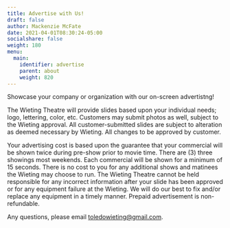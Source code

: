 ```yaml
---
title: Advertise with Us!
draft: false
author: Mackenzie McFate
date: 2021-04-01T08:30:24-05:00
socialshare: false
weight: 180
menu:
  main:
    identifier: advertise
    parent: about
    weight: 820
---
```


Showcase your company or organization with our on-screen advertistng!  

The Wieting Theatre will provide slides based upon your individual needs; logo, lettering, color, etc. Customers may submit photos as well, subject to the Wieting approval. All customer-submitted slides are subject to alteration as deemed necessary by Wieting. All changes to be approved by customer.

Your advertising cost is based upon the guarantee that your commercial will be shown twice during pre-show prior to movie time. There are (3) three showings most weekends.   Each commercial will be shown for a minimum of 15 seconds. There is no cost to you for any additional shows and matinees the Wieting may choose to run. The Wieting Theatre cannot be held responsible for any incorrect information after your slide has been approved or for any equipment failure at the Wieting. We will do our best to fix and/or replace any equipment in a timely manner.  Prepaid advertisement is non-refundable.

Any questions, please email toledowieting@gmail.com.
